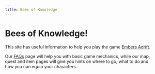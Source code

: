 ```yaml
---
title: Bees of Knowledge
---
```


# Bees of Knowledge!

This site has useful information to help you play the game [Embers Adrift](./about/embers-adrift).

Our [FAQs](./faqs) page will help you with basic game mechanics, while our map, quest and item pages will give you hints on where to go, what to do and how you can equip your characters.


<!-- 🪅📖🧭📜🗡️🛡️ -->

